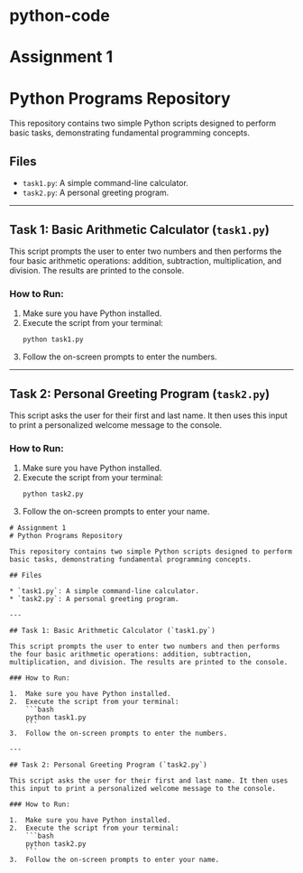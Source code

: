 # python-code
# Assignment 1
# Python Programs Repository

This repository contains two simple Python scripts designed to perform basic tasks, demonstrating fundamental programming concepts.

## Files

* `task1.py`: A simple command-line calculator.
* `task2.py`: A personal greeting program.

---

## Task 1: Basic Arithmetic Calculator (`task1.py`)

This script prompts the user to enter two numbers and then performs the four basic arithmetic operations: addition, subtraction, multiplication, and division. The results are printed to the console.

### How to Run:

1.  Make sure you have Python installed.
2.  Execute the script from your terminal:
    ```bash
    python task1.py
    ```
3.  Follow the on-screen prompts to enter the numbers.

---

## Task 2: Personal Greeting Program (`task2.py`)

This script asks the user for their first and last name. It then uses this input to print a personalized welcome message to the console.

### How to Run:

1.  Make sure you have Python installed.
2.  Execute the script from your terminal:
    ```bash
    python task2.py
    ```
3.  Follow the on-screen prompts to enter your name.
````# python-code
# Assignment 1
# Python Programs Repository

This repository contains two simple Python scripts designed to perform basic tasks, demonstrating fundamental programming concepts.

## Files

* `task1.py`: A simple command-line calculator.
* `task2.py`: A personal greeting program.

---

## Task 1: Basic Arithmetic Calculator (`task1.py`)

This script prompts the user to enter two numbers and then performs the four basic arithmetic operations: addition, subtraction, multiplication, and division. The results are printed to the console.

### How to Run:

1.  Make sure you have Python installed.
2.  Execute the script from your terminal:
    ```bash
    python task1.py
    ```
3.  Follow the on-screen prompts to enter the numbers.

---

## Task 2: Personal Greeting Program (`task2.py`)

This script asks the user for their first and last name. It then uses this input to print a personalized welcome message to the console.

### How to Run:

1.  Make sure you have Python installed.
2.  Execute the script from your terminal:
    ```bash
    python task2.py
    ```
3.  Follow the on-screen prompts to enter your name.
````
